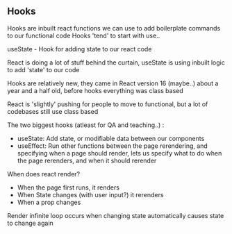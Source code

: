 ## Hooks 

Hooks are inbuilt react functions we can use to add boilerplate commands to our functional code 
Hooks 'tend' to start with use.. 

useState - Hook for adding state to our react code 

React is doing a lot of stuff behind the curtain, useState is using inbuilt logic to add 'state' to our code 

Hooks are relatively new, they came in React version 16 (maybe..) about a year and a half old, before hooks everything was class based 

React is 'slightly' pushing for people to move to functional, but a lot of codebases still use class based 

The two biggest hooks (atleast for QA and teaching..) : 
- useState: Add state, or modifiable data between our components 
- useEffect: Run other functions between the page rerendering, and specifying when a page should render, lets us specify what to do when the page rerenders, and when it should rerender

When does react render? 
- When the page first runs, it renders 
- When State changes (with user input?) it rerenders 
- When a prop changes

Render infinite loop occurs when changing state automatically causes state to change again